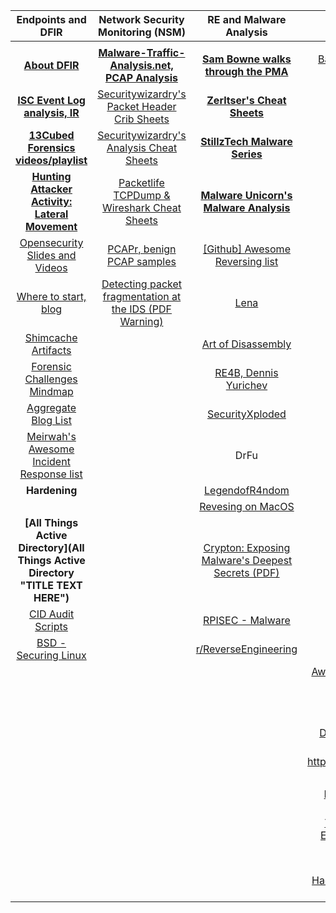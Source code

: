 |  **Endpoints and DFIR** | **Network Security Monitoring (NSM)** | **RE and Malware Analysis** | **Threat Intelligence** |
| :---: | :---: | :---: | :---: |
|   |  |  |  |
|  **[About DFIR](http://aboutdfir.com/ "About DFIR")** | **[Malware-Traffic-Analysis.net, PCAP Analysis](http://www.malware-traffic-analysis.net/ "Malware-Traffic-Analysis.net, PCAP Analysis")** | **[Sam Bowne walks through the PMA](https://www.samsclass.info/126/126_F13.shtml "Sam Bowne walks through the PMA")** | [Basic Threat Intelligence Resource repo](https://github.com/hslatman/awesome-threat-intelligence "Basic Threat Intelligence Resource repo") |
|  **[ISC Event Log analysis, IR](https://isc.sans.edu/forums/diary/Windows+Events+log+for+IRForensics+Part+2/21501/ "ISC Event Log analysis, IR")** | [Securitywizardry's Packet Header Crib Sheets](http://www.securitywizardry.com/index.php/tools/packet-headers.html "Securitywizardry's Packet Header Crib Sheets") | **[Zerltser's Cheat Sheets](https://zeltser.com/cheat-sheets/ "Zerltser's Cheat Sheets")** |  |
|  **[13Cubed Forensics videos/playlist](https://www.youtube.com/user/davisrichardg/videos "13Cubed Forensics videos/playlist")** | [Securitywizardry's Analysis Cheat Sheets](http://www.securitywizardry.com/index.php/tools/analysis-crib-data.html "Securitywizardry's Analysis Cheat Sheets") | **[StillzTech Malware Series](https://blog.stillztech.com/?view=sidebar "StillzTech Malware Series")** |  |
|  **[Hunting Attacker Activity: Lateral Movement](https://www.botconf.eu/wp-content/uploads/2017/12/2017_tomonaga-muda-Hunting-Attacker-Activities.pdf "Hunting Attacker Activity: Lateral Movement")** | [Packetlife TCPDump & Wireshark Cheat Sheets](http://packetlife.net/blog/2008/oct/18/cheat-sheets-tcpdump-and-wireshark/ "Packetlife TCPDump & Wireshark Cheat Sheets") | **[Malware Unicorn's Malware Analysis](https://securedorg.github.io/ "Malware Unicorn's Malware Analysis")** |  |
|  [Opensecurity Slides and Videos](http://opensecuritytraining.info "Opensecurity Slides and Videos") | [PCAPr, benign PCAP samples](https://pcapr.net/home "PCAPr, benign PCAP samples") | [[Github] Awesome Reversing list](https://github.com/fdivrp/awesome-reversing "[Github] Awesome Reversing list") |  |
|  [Where to start, blog](https://fl0x2208.wordpress.com/2016/10/03/forensics-where-to-start-and-what-to-know/ "Where to start, blog") | [Detecting packet fragmentation at the IDS (PDF Warning)](https://www.cscan.org/download/?id=918 "Detecting packet fragmentation at the IDS (PDF Warning)") | [Lena](https://tuts4you.com/download.php?list.17 "Lena") |  |
|  [Shimcache Artifacts](https://countuponsecurity.com/2016/05/18/digital-forensics-shimcache-artifacts/ "Shimcache Artifacts") |  | [Art of Disassembly](http://read.pudn.com/downloads114/ebook/478072/ArtOfDisassembly.pdf "Art of Disassembly") |  |
|  [Forensic Challenges Mindmap](http://www.amanhardikar.com/mindmaps/ForensicChallenges.html "Forensic Challenges Mindmap") |  | [RE4B, Dennis Yurichev](https://beginners.re/ "RE4B, Dennis Yurichev") |  |
|  [Aggregate Blog List](http://journeyintoir.blogspot.com/2011/04/introducing-digital-forensics-search.html "Aggregate Blog List") |  | [SecurityXploded](http://securitytrainings.net/ "SecurityXploded") |  |
|  [Meirwah's Awesome Incident Response list](https://github.com/meirwah/awesome-incident-response "Meirwah's Awesome Incident Response list") |  | DrFu |  |
|  **Hardening** |  | [LegendofR4ndom](https://ddracepro.net/files/LegendofR4ndom/ "LegendofR4ndom") |  |
|   |  | [Revesing on MacOS](https://reverse.put.as/ "Revesing on MacOS") |  |
|  **[All Things Active Directory](All Things Active Directory "TITLE TEXT HERE")** |  | [Crypton: Exposing Malware's Deepest Secrets (PDF)](https://recon.cx/2017/montreal/resources/slides/RECON-MTL-2017-crypton.pdf "Crypton: Exposing Malware's Deepest Secrets (PDF)") |  |
|  [CID Audit Scripts](https://github.com/mattdoesinfosec/cis-audit-scripts "CID Audit Scripts") |  | [RPISEC - Malware](https://github.com/RPISEC/Malware "RPISEC - Malware") | **Specialist Systems** |
|  [BSD - Securing Linux](https://www.youtube.com/watch?v=UiN4qmGVId0 "BSD - Securing Linux") |  | [r/ReverseEngineering](https://www.reddit.com/r/ReverseEngineering/ "r/ReverseEngineering") |  |
|   |  |  | [Awesome Industrial Control System Security](https://github.com/hslatman/awesome-industrial-control-system-security "Awesome Industrial Control System Security") |
|   |  |  | [ICS CERT Training](https://ics-cert.us-cert.gov/Training-Available-Through-ICS-CERT "ICS CERT Training") |
|   |  |  | [SANS ICS Kill Chain](https://www.sans.org/reading-room/whitepapers/ICS/industrial-control-system-cyber-kill-chain-36297 "SANS ICS Kill Chain") |
|   |  |  | [DTSR Podcast Dragos - Sergio](http://podcast.wh1t3rabbit.net/dtsr-episode-254-lowdown-and-dirty-ics "DTSR Podcast Dragos - Sergio") |
|   |  |  | https://dragos.com/blog.html |
|   |  |  | [SCADA Hacker](https://scadahacker.com/ "SCADA Hacker") |
|   |  |  | [DTSR Podcast Dragos Robert M Lee](http://podcast.wh1t3rabbit.net/dtsr-episode-269-industrial-internet-of-things-iiot "DTSR Podcast Dragos Robert M Lee") |
|   |  |  | [The Air Gap: SCADA's Enduring Security Myth](https://dl-acm-org.ezproxy01.rhul.ac.uk/ft_gateway.cfm?id=2492018&ftid=1384950&dwn=1&CFID=836767600&CFTOKEN=57696313 "The Air Gap: SCADA's Enduring Security Myth") |
|   |  |  | [SANS Reading Room ISC/SCADA](https://www.sans.org/reading-room/whitepapers/ICS "SANS Reading Room ISC/SCADA") |
|   |  |  | [Hacking Exposed Industrial Control Systems](https://www.amazon.co.uk/Hacking-Exposed-Industrial-Control-Systems/dp/1259589714 "Hacking Exposed Industrial Control Systems") |
